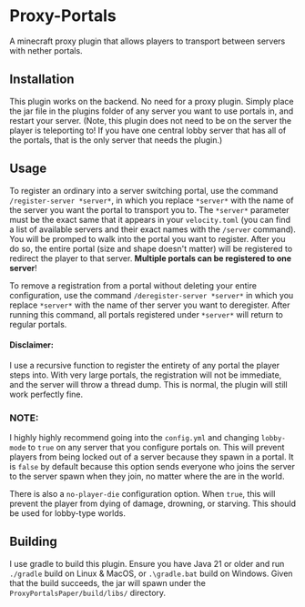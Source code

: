 # Proxy-Portals
A minecraft proxy plugin that allows players to transport between servers with nether portals.

## Installation
This plugin works on the backend. No need for a proxy plugin. Simply place the jar file in the plugins folder of any server you want to use portals in, and restart your server. (Note, this plugin does not need to be on the server the player is teleporting to! If you have one central lobby server that has all of the portals, that is the only server that needs the plugin.)

## Usage
To register an ordinary into a server switching portal, use the command `/register-server *server*`, in which you replace `*server*` with the name of the server you want the portal to transport you to. The `*server*` parameter must be the exact same that it appears in your `velocity.toml` (you can find a list of available servers and their exact names with the `/server` command). You will be promped to walk into the portal you want to register. After you do so, the entire portal (size and shape doesn't matter) will be registered to redirect the player to that server.
**Multiple portals can be registered to one server**!

To remove a registration from a portal without deleting your entire configuration, use the command `/deregister-server *server*` in which you replace `*server*` with the name of ther server you want to deregister. After running this command, all portals registered under `*server*` will return to regular portals. 

#### Disclaimer:
I use a recursive function to register the entirety of any portal the player steps into. With very large portals, the registration will not be immediate, and the server will throw a thread dump. This is normal, the plugin will still work perfectly fine.

### NOTE:
I highly highly recommend going into the `config.yml` and changing `lobby-mode` to `true` on any server that you configure portals on. This will prevent players from being locked out of a server because they spawn in a portal. It is `false` by default because this option sends everyone who joins the server to the server spawn when they join, no matter where the are in the world.

There is also a `no-player-die` configuration option. When `true`, this will prevent the player from dying of damage, drowning, or starving. This should be used for lobby-type worlds.

## Building
I use gradle to build this plugin. Ensure you have Java 21 or older and run `./gradle` build on Linux & MacOS, or `.\gradle.bat` build on Windows. Given that the build succeeds, the jar will spawn under the `ProxyPortalsPaper/build/libs/` directory.

